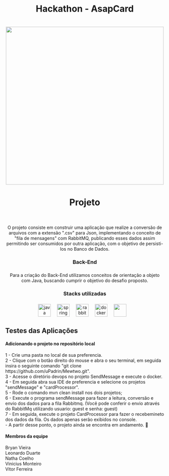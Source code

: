 <h1 align="center">Hackathon - AsapCard</h1>

###

<br clear="both">

<div align="center">
  <img height="500" src="https://ik.imagekit.io/padrin/Design%20sem%20nome%20(2).png?updatedAt=1707082836873"  />
</div>

###

<h1 align="center">Projeto</h1>

###

<br clear="both">

<p align="center">O projeto consiste em construir uma aplicação que realize a conversão de arquivos com a extensão ".csv" para Json, implementando o conceito de "fila de mensagens" com RabbitMQ, publicando esses dados assim permitindo ser consumidos por outra aplicação, com o objetivo de persisti-los no Banco de Dados.</p>

###

<h3 align="center">Back-End</h3>

###

<p align="center">Para a criação do Back-End utilizamos conceitos de orientação a objeto com Java, buscando cumprir o objetivo do desafio proposto.</p>

###

<h3 align="center">Stacks utilizadas</h3>

###

<div align="center">
  <img src="https://cdn.jsdelivr.net/gh/devicons/devicon/icons/java/java-original.svg" height="40" alt="java logo"  />
  <img width="12" />
  <img src="https://cdn.jsdelivr.net/gh/devicons/devicon/icons/spring/spring-original.svg" height="40" alt="spring logo"  />
  <img width="12" />
  <img src="https://cdn.simpleicons.org/rabbitmq/FF6600" height="40" alt="rabbitmq logo"  />
  <img width="12" />
  <img src="https://cdn.jsdelivr.net/gh/devicons/devicon/icons/docker/docker-original.svg" height="40" alt="docker logo"  />
  <img width="12" />
  <img src="https://dbdb.io/media/logos/h2-logo.svg" height="40" alt "H2DB logo">
  <img width="12" />
</div>


<h2 align="left"></h2>
<h2 align="left">Testes das Aplicações</h2>
<h4 align="left">Adicionando o projeto no repositório local</h4>
<p align="left">
  1 - Crie uma pasta no local de sua preferencia.
  <br>
  2 - Clique com o botão direito do mouse e abra o seu terminal, em seguida insira o seguinte comando  "git clone https://github.com/uPadrin/Mewtwo.git".
  <br>
  3 - Acesse o diretório devops no projeto SendMessage e execute o docker.
  <br>
  4 - Em seguida abra sua IDE de preferencia e selecione os projetos "sendMessage" e "cardProcessor".
  <br>
  5 - Rode o comando mvn clean install nos dois projetos;
  <br>
  6 - Execute o programa sendMessage para fazer a leitura, conversão e envio dos dados para a fila Rabbitmq. (Você pode conferir o envio através do RabbitMq utilizando usuario: guest e senha: guest)
  <br>
  7 - Em seguida, execute o projeto CardProcessor para fazer o recebemineto dos dados da fila. Os dados apenas serão exibidos no console.
  <br>
   - A partir desse ponto, o projeto ainda se encontra em andamento. 🔧
</p>


<h4 align="left">Membros da equipe</h4>
<p align="left">
 Bryan Vieira
  <br>
 Leonardo Duarte
  <br>
 Natha Coelho
  <br>
 Vinicius Monteiro
  <br>
 Vitor Ferreira
</p>




